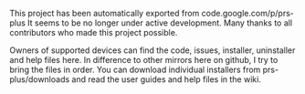 This project has been automatically exported from code.google.com/p/prs-plus
It seems to be no longer under active development.
Many thanks to all contributors who made this project possible.

Owners of supported devices can find the code, issues, installer, uninstaller and help files here.
In difference to other mirrors here on github, I try to bring the files in order.
You can download individual installers from prs-plus/downloads and read the user guides and help files in the wiki.

